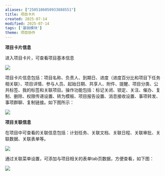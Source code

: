 ```yaml
---
aliases: ["2505106050933888551"]
title: 项目卡片
created: 2025-07-14
modified: 2025-07-14
tags: ['基础模块']
theme: 项目协作
---
```


**项目卡片信息**

进入项目卡片，可查看项目基本信息

![](bf984fb6151809160e6c393872465a5b.jpg)

项目卡片信息包括：项目名称、负责人、到期日、进度（进度百分比和项目下任务相关联）、项目详情、参与人员、起始日期、共享人、附件、提醒、项目分类、公共标签、我的标签和关联项目。操作功能包括：标记关闭、锁定、关注、催办、复制、删除、权限传递设置、转为模板、项目报告设置、消息接收设置、事项转发、事项群聊、复制链接。如下图所示：

![](2708cd0eafddcc2e1393062a13744b8a.jpg)

**项目关联信息**

在项目中可查看的关联信息包括：计划任务、关联文档、关联日程、关联审批、关联数据、关联表单等。

![](a33dbd6add580571d976be174d37a0c5.jpg)

通过关联菜单设置，可添加与项目相关的表单tab页数据，方便查看，如下图：

![](59a8a31fade85a3a1490f6fea6f02634.jpg)